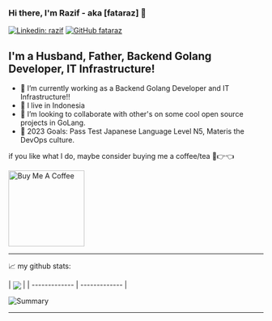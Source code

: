 ### Hi there, I'm Razif - aka [fataraz] 👋

[![Linkedin: razif](https://img.shields.io/badge/-razif-blue?style=flat-square&logo=Linkedin&logoColor=white&link=https://www.linkedin.com/in/razif-fatahillah-kahfi-9940a11a5/)](https://www.linkedin.com/in/vicky-dwi-kurniawan-256b7b45/)
[![GitHub fataraz](https://img.shields.io/github/followers/razif?label=follow&style=social)](https://github.com/fataraz)


## I'm a Husband, Father, Backend Golang Developer, IT Infrastructure!
- 🔭 I’m currently working as a Backend Golang Developer and IT Infrastructure!!
- 🌱 I live in Indonesia
- 👯 I’m looking to collaborate with other's on some cool open source projects in GoLang.
- 🥅 2023 Goals: Pass Test Japanese Language Level N5, Materis the DevOps culture.

if you like what I do, maybe consider buying me a coffee/tea 🥺👉👈

<a href="https://www.buymeacoffee.com/fataraz" target="_blank"><img src="https://cdn.buymeacoffee.com/buttons/v2/default-red.png" alt="Buy Me A Coffee" width="150" ></a>

---
📈 my github stats:

| <a href="https://github.com/fataraz/github-readme-stats"><img align="center" src="https://github-readme-stats.vercel.app/api/top-langs/?username=fataraz&layout=compact&theme=radical&hide_border=true" /></a> |
| ------------- | ------------- |

![Summary](https://github-profile-summary-cards.vercel.app/api/cards/profile-details?username=fataraz&theme=monokai)

---

